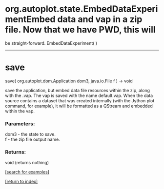 # org.autoplot.state.EmbedDataExperimentEmbed data and vap in a zip file.  Now that we have PWD, this will
 be straight-forward.
EmbedDataExperiment( )


***
<a name="save"></a>
# save
save( org.autoplot.dom.Application dom3, java.io.File f ) &rarr; void

save the application, but embed data file resources within the 
 zip, along with the .vap.  The vap is saved with the name default.vap.
 When the data source contains a dataset that was created internally (with
 the Jython plot command, for example), it will be formatted as a QStream and 
 embedded within the vap.

### Parameters:
dom3 - the state to save.
<br>f - the zip file output name.

### Returns:
void (returns nothing)


<a href="https://github.com/autoplot/dev/search?q=save&unscoped_q=save">[search for examples]</a>

<a href="https://github.com/autoplot/documentation/blob/master/javadoc/index-all.md">[return to index]</a>

